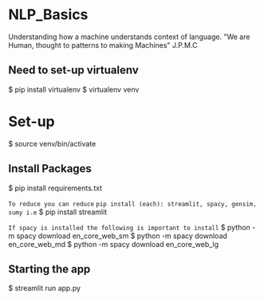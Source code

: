 # NLP_Basics

Understanding how a machine understands context of language. "We are Human, thought to patterns to making Machines" J.P.M.C

## Need to set-up virtualenv
$ pip install virtualenv
$ virtualenv venv

# Set-up
$ source venv/bin/activate

## Install Packages

$ pip install requirements.txt

`To reduce you can reduce`
`pip install (each): streamlit, spacy, gensim, sumy i.e`
$ pip install streamlit

`If spacy is installed the following is important to install`
$ python -m spacy download en_core_web_sm
$ python -m spacy download en_core_web_md
$ python -m spacy download en_core_web_lg

## Starting the app

$ streamlit run app.py
